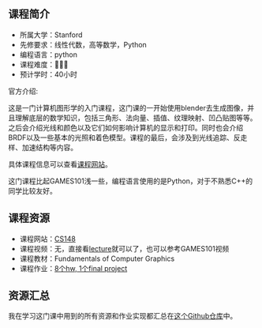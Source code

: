 ## 课程简介
- 所属大学：Stanford
- 先修要求：线性代数，高等数学，Python
- 编程语言：python
- 课程难度：🌟🌟🌟
- 预计学时：40小时

官方介绍:

这是一门计算机图形学的入门课程，这门课的一开始使用blender去生成图像，并且理解底层的数学知识，包括三角形、法向量、插值、纹理映射、凹凸贴图等等。之后会介绍光线和颜色以及它们如何影响计算机的显示和打印。同时也会介绍BRDF以及一些基本的光照和着色模型。课程的最后，会涉及到光线追踪、反走样、加速结构等内容。

具体课程信息可以查看[课程网站](https://web.stanford.edu/class/cs148/index.html)。

这门课程比起GAMES101浅一些，编程语言使用的是Python，对于不熟悉C++的同学比较友好。

## 课程资源
- 课程网站：[CS148](https://web.stanford.edu/class/cs148/index.html)
- 课程视频：无，直接看[lecture](https://web.stanford.edu/class/cs148/lectures.html)就可以了，也可以参考GAMES101视频
- 课程教材：Fundamentals of Computer Graphics
- 课程作业：[8个hw, 1个final project](https://web.stanford.edu/class/cs148/assignments.html)

## 资源汇总
我在学习这门课中用到的所有资源和作业实现都汇总在[这个Github仓库](https://github.com/liudeyuan2021/UCSB-GAMES202-Spring-2021)中。